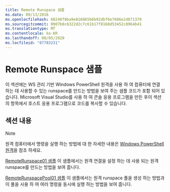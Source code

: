 ```yaml
---
title: Remote Runspace 샘플
ms.date: 09/13/2016
ms.openlocfilehash: 68248f0ba9e816865b6b92dbf6e7686e2d871370
ms.sourcegitcommit: 0907b8c6322d2c7c61b17f8168d53452c8964b41
ms.translationtype: MT
ms.contentlocale: ko-KR
ms.lasthandoff: 08/05/2020
ms.locfileid: "87783231"
---
```

# <a name="remote-runspace-samples"></a>Remote Runspace 샘플

이 섹션에는 WS 관리 기반 Windows PowerShell 원격을 사용 하 여 컴퓨터에 연결 하는 데 사용할 수 있는 runspace를 만드는 방법을 보여 주는 샘플 코드가 포함 되어 있습니다. Microsoft Visual Studio를 사용 하 여 콘솔 응용 프로그램을 만든 후이 섹션의 항목에서 호스트 응용 프로그램으로 코드를 복사할 수 있습니다.

## <a name="in-this-section"></a>섹션 내용

> [!NOTE]
> 원격 컴퓨터에서 명령을 실행 하는 방법에 대 한 자세한 내용은 [Windows PowerShell 원격](/previous-versions/ms714644(v=vs.85))을 참조 하세요.

 [RemoteRunspace01 샘플](./remoterunspace01-sample.md) 이 샘플에서는 원격 연결을 설정 하는 데 사용 되는 원격 runspace를 만드는 방법을 보여 줍니다.

 [RemoteRunspacePool01 샘플](./remoterunspacepool01-sample.md) 이 샘플에서는 원격 runspace 풀을 생성 하는 방법과이 풀을 사용 하 여 여러 명령을 동시에 실행 하는 방법을 보여 줍니다.
